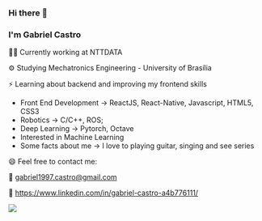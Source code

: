 ### Hi there 👋
### I'm Gabriel Castro

<!--
**gabriel1997castro/gabriel1997castro** is a ✨ _special_ ✨ repository because its `README.md` (this file) appears on your GitHub profile.

Here are some ideas to get you started:

- 🔭 I’m currently working on ...
- 🌱 I’m currently learning ...
- 👯 I’m looking to collaborate on ...
- 🤔 I’m looking for help with ...
- 💬 Ask me about ...
- 📫 How to reach me: ...
- 😄 Pronouns: ...
- ⚡ Fun fact: ...
-->


👨‍💼 Currently working at NTTDATA

:gear: Studying Mechatronics Engineering - University of Brasília

:zap: Learning about backend and improving my frontend skills

* Front End Development &rarr; ReactJS, React-Native, Javascript, HTML5, CSS3
* Robotics &rarr; C/C++, ROS;
* Deep Learning &rarr; Pytorch, Octave
* Interested in Machine Learning
* Some facts about me &rarr; I love to playing guitar, singing and see series


😄 Feel free to contact me:

:email: gabriel1997.castro@gmail.com

:briefcase: https://www.linkedin.com/in/gabriel-castro-a4b776111/

![](https://komarev.com/ghpvc/?username=gabriel1997castro&color=blueviolet)
